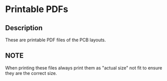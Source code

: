 # Printable PDFs

Description
-----------

These are printable PDF files of the PCB layouts.

**NOTE**
-----------

When printing these files always print them as "actual size" not fit to ensure they are the correct size.
